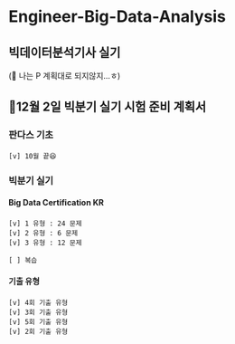 # Engineer-Big-Data-Analysis
## 빅데이터분석기사 실기

(🚨 나는 P 계획대로 되지않지...ㅎ)

## 📍12월 2일 빅분기 실기 시험 준비 계획서

### 판다스 기초
	[v] 10월 끝😆

### 빅분기 실기
#### Big Data Certification KR
	[v] 1 유형 : 24 문제
	[v] 2 유형 : 6 문제
	[v] 3 유형 : 12 문제

	[ ] 복습

#### 기출 유형
	[v] 4회 기출 유형 
	[v] 3회 기출 유형
	[v] 5회 기출 유형
	[v] 2회 기출 유형

